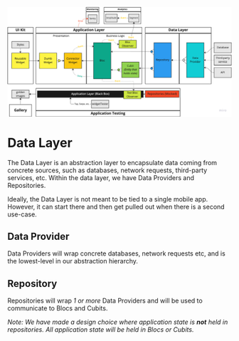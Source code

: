 
![Architecture Overview](images/architecture_overview.png)

# Data Layer

The Data Layer is an abstraction layer to encapsulate data coming from concrete sources, such as databases, network requests, third-party services, etc. Within the data layer, we have Data Providers and Repositories.

Ideally, the Data Layer is not meant to be tied to a single mobile app. However, it can start there and then get pulled out when there is a second use-case.

## Data Provider

Data Providers will wrap concrete databases, network requests etc, and is the lowest-level in our abstraction hierarchy.

## Repository

Repositories will wrap _1 or more_ Data Providers and will be used to communicate to Blocs and Cubits.

_Note: We have made a design choice where application state is **not** held in repositories. All application state will be held in Blocs or Cubits._
